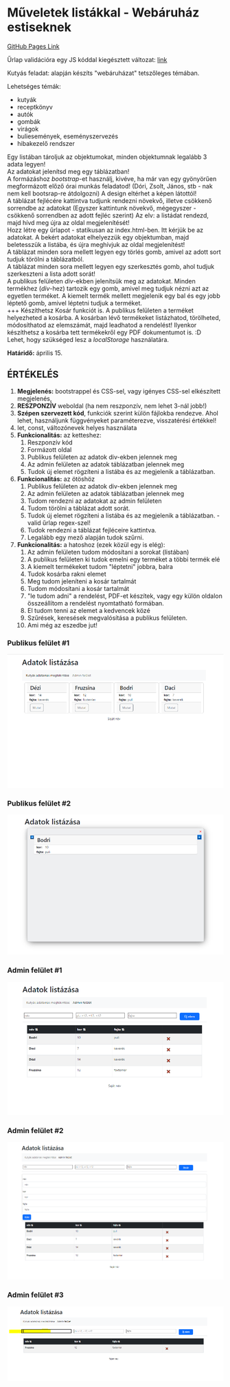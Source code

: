 
# Műveletek listákkal - Webáruház estiseknek

[GitHub Pages Link](https://zschopper.github.io/js_bootstrap5_list_crud/)

Űrlap validációra egy JS kóddal kiegésztett változat: [link](https://github.com/csefikatalin/urlapok_validalasa.git)

Kutyás feladat: alapján készíts "webáruházat" tetszőleges témában.

Lehetséges témák:

* kutyák
* receptkönyv
* autók
* gombák
* virágok
* buliesemények, eseményszervezés
* hibakezelő rendszer

Egy listában tároljuk az objektumokat, minden objektumnak legalább 3 adata legyen!  
Az adatokat jelenítsd meg egy táblázatban!  
A formázáshoz *bootstrap*-et használj, kivéve, ha már van egy gyönyörűen megformázott előző órai munkás feladatod! (Dóri, Zsolt, János, stb - nak nem kell bootsrap-re átdolgozni) A design eltérhet a képen látottól!  
A táblázat fejlécére kattintva tudjunk rendezni növekvő, illetve csökkenő sorrendbe az adatokat (Egyszer kattintunk növekvő, mégegyszer - csökkenő sorrendben az adott fejléc szerint) Az elv: a listádat rendezd, majd hívd meg újra az oldal megjelenítését!  
Hozz létre egy űrlapot - statikusan az index.html-ben. Itt kérjük be az adatokat. A bekért adatokat elhelyezzük egy objektumban, majd beletesszük a listába, és újra meghívjuk az oldal megjelenítést!  
A táblázat minden sora mellett legyen egy törlés gomb, amivel az adott sort tudjuk törölni a táblázatból.  
A táblázat minden sora mellett legyen egy szerkesztés gomb, ahol tudjuk szerkeszteni a lista adott sorát!  
A publikus felületen *div*-ekben jelenítsük meg az adatokat. Minden termékhez (*div*-hez) tartozik egy gomb, amivel meg tudjuk nézni azt az egyetlen terméket. A kiemelt termék mellett megjelenik egy bal és egy jobb léptető gomb, amivel léptetni tudjuk a terméket.  
+++ Készíthetsz Kosár funkciót is. A publikus felületen a terméket helyezheted a kosárba. A kosárban lévő termékeket listázhatod, törölheted, módosíthatod az elemszámát, majd leadhatod a rendelést! Ilyenkor készíthetsz a kosárba tett termékekről egy PDF dokumentumot is.  :D  
Lehet, hogy szükséged lesz a *localStorage* használatára.  

**Határidő:** április 15.

## ÉRTÉKELÉS

1. **Megjelenés:** bootstrappel és CSS-sel, vagy igényes CSS-sel elkészített megjelenés,
2. **RESZPONZÍV** weboldal (ha nem reszponzív, nem lehet 3-nál jobb!)
3. **Szépen szervezett kód**, funkciók szerint külön fájlokba rendezve. Ahol lehet, használjunk függvényeket paraméterezve, visszatérési értékkel!
4. let, const, változónevek helyes használata
5. **Funkcionalitás:** az ketteshez:
    1. Reszponzív kód
    2. Formázott oldal
    3. Publikus felületen az adatok div-ekben jelennek meg
    4. Az admin felületen az adatok táblázatban jelennek meg
    5. Tudok új elemet rögzíteni a listába és az megjelenik a táblázatban.
6. **Funkcionalitás:** az ötöshöz
    1. Publikus felületen az adatok div-ekben jelennek meg
    2. Az admin felületen az adatok táblázatban jelennek meg
    3. Tudom rendezni az adatokat az admin felületen
    4. Tudom törölni a táblázat adott sorát.
    5. Tudok új elemet rögzíteni a listába és az megjelenik a táblázatban.  - valid űrlap regex-szel!
    6. Tudok rendezni a táblázat fejléceire kattintva.
    7. Legalább egy mező alapján tudok szűrni.
7. **Funkcionalitás:** a hatoshoz (ezek közül egy is elég):
    1. Az admin felületen tudom módosítani a sorokat (listában)
    2. A publikus felületen ki tudok emelni egy terméket a többi termék elé
    3. A kiemelt termékeket tudom "léptetni" jobbra, balra
    4. Tudok kosárba rakni elemet
    5. Meg tudom jeleníteni a kosár tartalmát
    6. Tudom módosítani a kosár tartalmát
    7. "le tudom adni" a rendelést, PDF-et készítek, vagy egy külön oldalon összeállítom a rendelést nyomtatható formában.
    8. El tudom tenni az elemet a kedvencek közé
    9. Szűrések, keresések megvalósítása a publikus felületen.
    10. Ami még az eszedbe jut!

### Publikus felület #1

![Publikus felület #1](./assets/img/samples/publikus_felulet1.png "Publikus felület #1")

### Publikus felület #2

![Publikus felület #2](./assets/img/samples/publikus_felulet2.png "Publikus felület #2")

### Admin felület #1

![Admin felület #1](./assets/img/samples/admin_felulet1.png "Admin felület #1")

### Admin felület #2

![Admin felület #2](./assets/img/samples/admin_felulet2.png "Admin felület #2")

### Admin felület #3

![Admin felület #3](./assets/img/samples/admin_felulet3.png "Admin felület #3")
